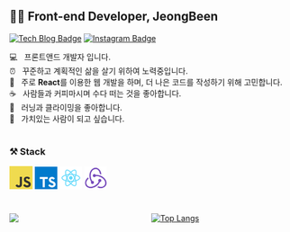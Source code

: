 
## 🧑‍💻 Front-end Developer, JeongBeen <br/>

[![Tech Blog Badge](http://img.shields.io/badge/-Tech%20blog-000000?style=flat-square&logo=github&link=https://www.notion.so/Jay-Note-095ce3f8708949c3a20df6b64bf77502)](https://www.notion.so/Jay-Note-095ce3f8708949c3a20df6b64bf77502) [![Instagram Badge](https://img.shields.io/badge/Instagram-ff69b4?style=flat-square&logo=instagram&logoColor=white&link=https://www.instagram.com/booookjb/)](https://www.instagram.com/booookjb/)

💻&nbsp;&nbsp;&nbsp;프론트앤드 개발자 입니다. </br>
⏰&nbsp;&nbsp;&nbsp;꾸준하고 계획적인 삶을 살기 위하여 노력중입니다.</br>
📝&nbsp;&nbsp;&nbsp;주로 **React**를 이용한 웹 개발을 하며, 더 나은 코드를 작성하기 위해 고민합니다.</br>
☕️&nbsp;&nbsp;&nbsp;사람들과 커피마시며 수다 떠는 것을 좋아합니다.</br>
🏃&nbsp;&nbsp;&nbsp;러닝과 클라이밍을 좋아합니다.</br>
🌟&nbsp;&nbsp;&nbsp;가치있는 사람이 되고 싶습니다. </br>
#
### ⚒ Stack
<code><img height="41" src="https://raw.githubusercontent.com/github/explore/80688e429a7d4ef2fca1e82350fe8e3517d3494d/topics/javascript/javascript.png"></code>
<code><img height="40" src="https://raw.githubusercontent.com/github/explore/80688e429a7d4ef2fca1e82350fe8e3517d3494d/topics/typescript/typescript.png"></code>
<code><img height="40" src="https://raw.githubusercontent.com/github/explore/80688e429a7d4ef2fca1e82350fe8e3517d3494d/topics/react/react.png"></code>
<code><img height="40" src="https://raw.githubusercontent.com/github/explore/80688e429a7d4ef2fca1e82350fe8e3517d3494d/topics/redux/redux.png"></code>
#
<a href="#">
  <img align="left" src="https://github-readme-stats.vercel.app/api?username=jeongbeen2&show_icons=true&theme=vue&hide_border=true"  width=50%
  height=auto />
  
[![Top Langs](https://github-readme-stats.vercel.app/api/top-langs/?username=jeongbeen2&layout=compact&hide_border=true)](https://github.com/jeongbeen2)  
  
